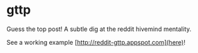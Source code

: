 gttp
====

Guess the top post! A subtle dig at the reddit hivemind mentality.

See a working example [http://reddit-gttp.appspot.com](here)!
